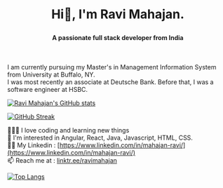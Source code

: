 # <p align="center"> Hi👋, I'm Ravi Mahajan.</p>
#### <p align="center">A passionate full stack developer from India</p><br/>
  
I am currently pursuing my Master's in Management Information System from University at Buffalo, NY.<br/>
I was most recently an associate at Deutsche Bank. Before that, I was a software engineer at HSBC.


[![Ravi Mahajan's GitHub stats](https://github-readme-stats.vercel.app/api?username=ravidmahajan&show_icons=true&theme=default#gh-light-mode-only)](https://github.com/ravidmahajan/github-readme-stats#gh-light-mode-only)

[![GitHub Streak](https://streak-stats.demolab.com/?user=ravidmahajan)](https://git.io/streak-stats)

👨🏼‍💻 I love coding and learning new things<br/>
🤩 I'm interested in  Angular, React, Java, Javascript, HTML, CSS.<br/> 
👨‍💻 My Linkedin : [https://www.linkedin.com/in/mahajan-ravi/](https://www.linkedin.com/in/mahajan-ravi/) <br/>
📫 Reach me at : [linktr.ee/ravimahajan](https://linktr.ee/ravimahajan)

[![Top Langs](https://github-readme-stats.vercel.app/api/top-langs/?username=ravidmahajan&layout=compact)](https://github.com/ravidmahajan/github-readme-stats)

